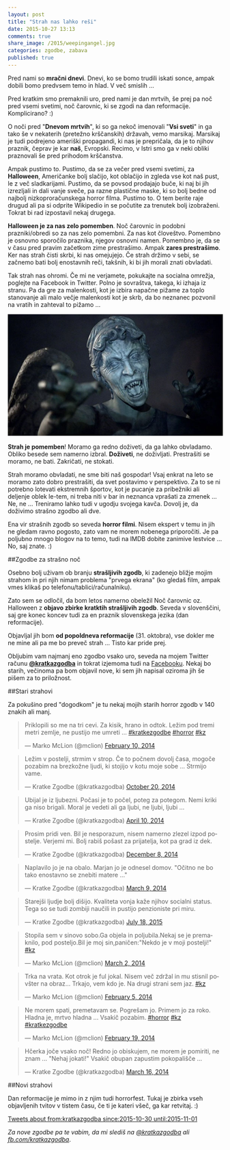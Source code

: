 ```yaml
---
layout: post
title: "Strah nas lahko reši"
date: 2015-10-27 13:13
comments: true
share_image: /2015/weepingangel.jpg
categories: zgodbe, zabava
published: true
---
```


Pred nami so **mračni dnevi**. Dnevi, ko se bomo trudili iskati sonce, ampak dobili bomo predvsem temo in hlad. V več smislih …

Pred kratkim smo premaknili uro, pred nami je dan mrtvih, še prej pa noč pred vsemi svetimi, noč čarovnic, ki se zgodi na dan reformacije. Komplicirano? :)

O noči pred "**Dnevom mrtvih**", ki so ga nekoč imenovali "**Vsi sveti**" in ga tako še v nekaterih (pretežno krščanskih) državah, vemo marsikaj. Marsikaj je tudi podrejeno ameriški propagandi, ki nas je prepričala, da je to njihov praznik, čeprav je kar **naš**, Evropski. Recimo, v Istri smo ga v neki obliki praznovali še pred prihodom krščanstva. 

Ampak pustimo to. Pustimo, da se za večer pred vsemi svetimi, za **Halloween**, Američanke bolj slačijo, kot oblačijo in zgleda vse kot naš pust, le z več sladkarijami. Pustimo, da se povsod prodajajo buče, ki naj bi jih izrezljali in dali vanje sveče, pa razne plastične maske, ki so bolj bedne od najbolj nizkoproračunskega horror filma. Pustimo to. O tem berite raje drugud ali pa si odprite Wikipedio in se počutite za trenutek bolj izobraženi. Tokrat bi rad izpostavil nekaj drugega.

**Halloween je za nas zelo pomemben**. Noč čarovnic in podobni prazniki/obredi so za nas zelo pomembni. Za nas kot človeštvo. Pomembno je osnovno sporočilo praznika, njegov osnovni namen. Pomembno je, da se v času pred pravim začetkom zime prestrašimo. Ampak **zares prestrašimo**. Ker nas strah čisti skrbi, ki nas omejujejo. Če strah držimo v sebi, se začnemo bati bolj enostavnih reči, takšnih, ki bi jih morali znati obvladati.

Tak strah nas ohromi. Če mi ne verjamete, pokukajte na socialna omrežja, poglejte na Facebook in Twitter. Polno je sovraštva, takega, ki izhaja iz stranu. Pa da gre za malenkosti, kot je izbira napačne pižame za toplo stanovanje ali malo večje malenkosti kot je skrb, da bo neznanec pozvonil na vratih in zahteval to pižamo ...

![image](/images/2015/weepingangel.jpg)

**Strah je pomemben**! Moramo ga redno doživeti, da ga lahko obvladamo. Obliko besede sem namerno izbral. **Doživeti**, ne doživljati. Prestrašiti se moramo, ne bati. Zakričati, ne stokati. 

Strah moramo obvladati, ne sme biti naš gospodar! Vsaj enkrat na leto se moramo zato dobro prestrašiti, da svet postavimo v perspektivo. Za to se ni potrebno lotevati ekstremnih športov, kot je pucanje za pribežniki ali deljenje oblek le-tem, ni treba niti v bar in neznanca vprašati za zmenek … Ne, ne … Treniramo lahko tudi v ugodju svojega kavča. Dovolj je, da doživimo strašno zgodbo ali dve.

Ena vir strašnih zgodb so seveda **horror filmi**. Nisem ekspert v temu in jih ne gledam ravno pogosto, zato vam ne morem nobenega priporočiti. Je pa poljubno mnogo blogov na to temo, tudi na IMDB dobite zanimive lestvice … No, saj znate. :)


##Zgodbe za strašno noč

Osebno bolj uživam ob branju **strašljivih zgodb**, ki zadenejo bližje mojim strahom in pri njih nimam problema "prvega ekrana" (ko gledaš film, ampak vmes klikaš po telefonu/tablici/računalniku).

Zato sem se odločil, da bom letos namerno obeležil Noč čarovnic oz. Halloween z **objavo zbirke kratktih strašljivih zgodb**. Seveda v slovenščini, saj gre konec koncev tudi za en praznik slovenskega jezika (dan reformacije).

Objavljal jih bom **od popoldneva reformacije** (31. oktobra), vse dokler me ne mine ali pa me bo preveč strah ... Tisto kar pride prej. 

Obljubim vam najmanj eno zgodbo vsako uro, seveda na mojem Twitter računu **[@kratkazgodba](https://twitter.com/kratkazgodba)** in tokrat izjemoma tudi na [Facebooku](https://www.facebook.com/kratkazgodba). Nekaj bo starih, večinoma pa bom objavil nove, ki sem jih napisal oziroma jih še pišem za to priložnost.


##Stari strahovi

Za pokušino pred "dogodkom" je tu nekaj mojih starih horror zgodb v 140 znakih ali manj.

<blockquote class="twitter-tweet" lang="en"><p lang="sl" dir="ltr">Priklopili so me na tri cevi. Za kisik, hrano in odtok. Ležim pod tremi metri zemlje, ne pustijo me umreti ... <a href="https://twitter.com/hashtag/kratkezgodbe?src=hash">#kratkezgodbe</a> <a href="https://twitter.com/hashtag/horror?src=hash">#horror</a> <a href="https://twitter.com/hashtag/kz?src=hash">#kz</a></p>&mdash; Marko McLion (@mclion) <a href="https://twitter.com/mclion/status/432827584926449664">February 10, 2014</a></blockquote> 

<blockquote class="twitter-tweet" lang="en"><p lang="sl" dir="ltr">Ležim v postelji, strmim v strop. Če to počnem dovolj časa, mogoče pozabim na brezkožne ljudi, ki stojijo v kotu moje sobe ... Strmijo vame.</p>&mdash; Kratke Zgodbe (@kratkazgodba) <a href="https://twitter.com/kratkazgodba/status/524091446815891456">October 20, 2014</a></blockquote> 

<blockquote class="twitter-tweet" lang="en"><p lang="sl" dir="ltr">Ubijal je iz ljubezni. Počasi je to počel, poteg za potegom. Nemi kriki ga niso brigali. Moral je vedeti ali ga ljubi, ne ljubi, ljubi …</p>&mdash; Kratke Zgodbe (@kratkazgodba) <a href="https://twitter.com/kratkazgodba/status/454246194303500288">April 10, 2014</a></blockquote> 

<blockquote class="twitter-tweet" lang="en"><p lang="sl" dir="ltr">Prosim pridi ven. Bil je nesporazum, nisem namerno zlezel izpod postelje. Verjemi mi. Bolj rabiš pošast za prijatelja, kot pa grad iz dek.</p>&mdash; Kratke Zgodbe (@kratkazgodba) <a href="https://twitter.com/kratkazgodba/status/542034695295213568">December 8, 2014</a></blockquote> 

<blockquote class="twitter-tweet" lang="en"><p lang="sl" dir="ltr">Naplavilo jo je na obalo. Marjan jo je odnesel domov. &quot;Očitno ne bo tako enostavno se znebiti matere ...&quot;</p>&mdash; Kratke Zgodbe (@kratkazgodba) <a href="https://twitter.com/kratkazgodba/status/442632315785576448">March 9, 2014</a></blockquote> 

<blockquote class="twitter-tweet" lang="en"><p lang="sl" dir="ltr">Starejši ljudje bolj dišijo. Kvaliteta vonja kaže njihov socialni status. Tega so se tudi zombiji naučili in pustijo penzioniste pri miru.</p>&mdash; Kratke Zgodbe (@kratkazgodba) <a href="https://twitter.com/kratkazgodba/status/622444159350272000">July 18, 2015</a></blockquote> 

<blockquote class="twitter-tweet" lang="en"><p lang="sl" dir="ltr">Stopila sem v sinovo sobo.Ga objela in poljubila.Nekaj se je premaknilo, pod posteljo.Bil je moj sin,paničen:&quot;Nekdo je v moji postelji!&quot; <a href="https://twitter.com/hashtag/kz?src=hash">#kz</a></p>&mdash; Marko McLion (@mclion) <a href="https://twitter.com/mclion/status/440229822636519424">March 2, 2014</a></blockquote> 

<blockquote class="twitter-tweet" lang="en"><p lang="sl" dir="ltr">Trka na vrata. Kot otrok je ful jokal. Nisem več zdržal in mu stisnil povšter na obraz... &#10;Trkajo, vem kdo je. Na drugi strani sem jaz. <a href="https://twitter.com/hashtag/kz?src=hash">#kz</a></p>&mdash; Marko McLion (@mclion) <a href="https://twitter.com/mclion/status/431125375473950720">February 5, 2014</a></blockquote> 

<blockquote class="twitter-tweet" lang="en"><p lang="sl" dir="ltr">Ne morem spati, premetavam se. Pogrešam jo. Primem jo za roko. Hladna je, mrtvo hladna ... Vsakič pozabim. &#10;<a href="https://twitter.com/hashtag/horror?src=hash">#horror</a> <a href="https://twitter.com/hashtag/kz?src=hash">#kz</a> <a href="https://twitter.com/hashtag/kratkezgodbe?src=hash">#kratkezgodbe</a></p>&mdash; Marko McLion (@mclion) <a href="https://twitter.com/mclion/status/436089070461386752">February 19, 2014</a></blockquote> 

<blockquote class="twitter-tweet" lang="en"><p lang="sl" dir="ltr">Hčerka joče vsako noč! Redno jo obiskujem, ne morem je pomiriti, ne znam ... &quot;Nehaj jokati!&quot; &#10;Vsakič obupan zapustim pokopališče ...</p>&mdash; Kratke Zgodbe (@kratkazgodba) <a href="https://twitter.com/kratkazgodba/status/445287149420953600">March 16, 2014</a></blockquote> <script async src="//platform.twitter.com/widgets.js" charset="utf-8"></script>


##Novi strahovi 

Dan reformacije je mimo in z njim tudi horrorfest. Tukaj je zbirka vseh objavljenih tvitov v tistem času, če ti je kateri všeč, ga kar retvitaj. :)

<a class="twitter-timeline" href="https://twitter.com/search?q=from%3Akratkazgodba%20since%3A2015-10-30%20until%3A2015-11-01" data-widget-id="660860490118246400">Tweets about from:kratkazgodba since:2015-10-30 until:2015-11-01</a> <script>!function(d,s,id){var js,fjs=d.getElementsByTagName(s)[0],p=/^http:/.test(d.location)?'http':'https';if(!d.getElementById(id)){js=d.createElement(s);js.id=id;js.src=p+"://platform.twitter.com/widgets.js";fjs.parentNode.insertBefore(js,fjs);}}(document,"script","twitter-wjs");</script>


*Za nove zgodbe pa te vabim, da mi slediš na  [@kratkazgodba](https://twitter.com/kratkazgodba) ali [fb.com/kratkazgodba](https://www.facebook.com/kratkazgodba)*.

